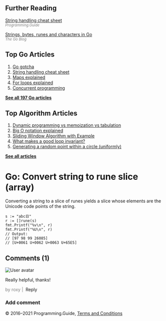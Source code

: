 



## Further Reading

[String handling cheat sheet](string-functions-reference-cheat-sheet.html)  
<span style="color: grey; font-style: italic; font-size: smaller">Programming.Guide</span>

[Strings, bytes, runes and characters in Go](https://blog.golang.org/strings)  
<span style="color: grey; font-style: italic; font-size: smaller">The Go Blog</span>

## Top Go Articles

1.  [Go gotcha](go-gotcha.html)
2.  [String handling cheat sheet](string-functions-reference-cheat-sheet.html)
3.  [Maps explained](maps-explained.html)
4.  [For loops explained](for-loop.html)
5.  [Concurrent programming](go-concurrency-tutorial.html)

[**See all 197 Go articles**](index.html)



## Top Algorithm Articles

1.  [Dynamic programming vs memoization vs tabulation](../dynamic-programming-vs-memoization-vs-tabulation.html)
2.  [Big O notation explained](../big-o-notation-explained.html)
3.  [Sliding Window Algorithm with Example](../sliding-window-example.html)
4.  [What makes a good loop invariant?](../what-makes-a-good-loop-invariant.html)
5.  [Generating a random point within a circle (uniformly)](../random-point-within-circle.html)

[**See all articles**](../index.html)

# Go: Convert string to rune slice (array)

Converting a string to a slice of runes yields a slice whose elements are the Unicode code points of the string.

    s := "abc日"
    r := []rune(s)
    fmt.Printf("%v\n", r)
    fmt.Printf("%U\n", r)
    // Output:
    // [97 98 99 26085]
    // [U+0061 U+0062 U+0063 U+65E5]

## Comments (1)

![User avatar](https://www.gravatar.com/avatar/f95508db25875bb30c3aeab289863043?d=mp)

Really helpful, thanks!

<span style="color: grey">by roxy | </span> <span class="reply-button">Reply</span>

### Add comment

© 2016–2021 Programming.Guide, [Terms and Conditions](../terms-and-conditions.html)

